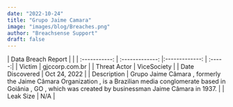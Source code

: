 ```yaml
---
date: "2022-10-24"
title: "Grupo Jaime Camara"
image: "images/blog/Breaches.png"
author: "Breachsense Support"
draft: false
---
```


| Data Breach Report           |              | 
| :-----------: | :-------------:     |:-------------:    | :-----:|
| Victim      | gjccorp.com.br      | 
| Threat Actor      | ViceSociety      | 
| Date Discovered      | Oct 24, 2022      | 
| Description      | Grupo Jaime Câmara , formerly the Jaime Câmara Organization , is a Brazilian media conglomerate based in Goiânia , GO , which was created by businessman Jaime Câmara in 1937.      | 
| Leak Size      | N/A      | 


